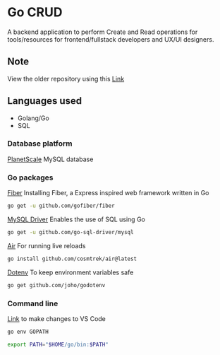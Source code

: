 # Go CRUD 

A backend application to perform Create and Read operations for tools/resources for frontend/fullstack developers and UX/UI designers. 

## Note
View the older repository using this [Link](https://github.com/DanielekPark/gosql)

## Languages used
- Golang/Go
- SQL

### Database platform
[PlanetScale](https://planetscale.com/) MySQL database

### Go packages

[Fiber](https://docs.gofiber.io/v1.x/) Installing Fiber, a Express inspired web framework written in Go
```sh
go get -u github.com/gofiber/fiber
```

[MySQL Driver](https://github.com/go-sql-driver/mysql?tab=readme-ov-file#installation) Enables the use of SQL using Go
```sh
go get -u github.com/go-sql-driver/mysql
```

[Air](https://github.com/cosmtrek/air) For running live reloads
```sh
go install github.com/cosmtrek/air@latest
```

[Dotenv](https://github.com/joho/godotenv) To keep environment variables safe
```sh
go get github.com/joho/godotenv
```

### Command line

[Link](https://stackoverflow.com/questions/43983718/how-can-i-globally-set-the-path-environment-variable-in-vs-code) to make changes to VS Code
```sh
go env GOPATH
```
```sh
export PATH="$HOME/go/bin:$PATH"
```

